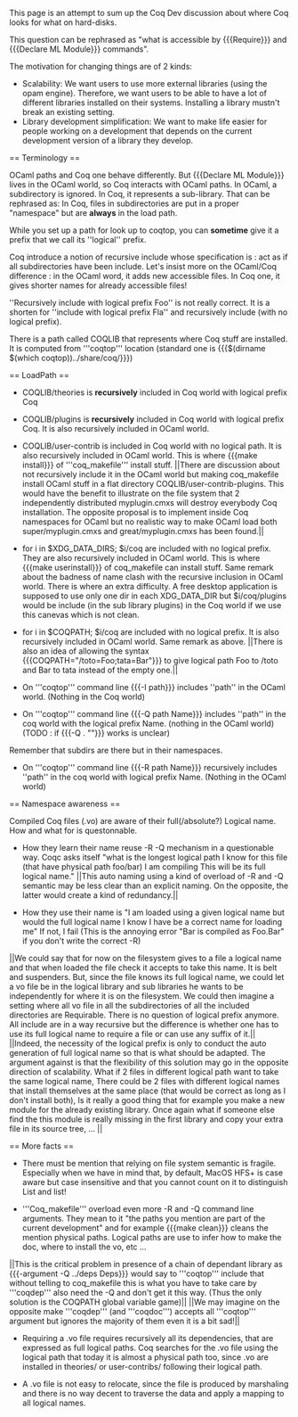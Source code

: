 This page is an attempt to sum up the Coq Dev discussion about where Coq looks for what on hard-disks.

This question can be rephrased as "what is accessible by {{{Require}}} and {{{Declare ML Module}}} commands".

The motivation for changing things are of 2 kinds:
 * Scalability: We want users to use more external libraries (using the opam engine). Therefore, we want users to be able to have a lot of different libraries installed on their systems. Installing a library mustn't break an existing setting.
 * Library development simplification: We want to make life easier for people working on a development that depends on the current development version of a library they develop.

== Terminology ==

OCaml paths and Coq one behave differently. But {{{Declare ML Module}}} lives in the OCaml world, so Coq interacts with OCaml paths.
In OCaml, a subdirectory is ignored. In Coq, it represents a sub-library. That can be rephrased as: In Coq, files in subdirectories are put in a proper "namespace" but are __always__ in the load path.

While you set up a path for look up to coqtop, you can __sometime__ give it a prefix that we call its ''logical'' prefix.

Coq introduce a notion of recursive include whose specification is : act as if all subdirectories have been include.
Let's insist more on the OCaml/Coq difference : in the OCaml word, it adds new accessible files. In Coq one, it gives shorter names for already accessible files!

''Recursively include with logical prefix Foo'' is not really correct. It is a shorten for ''include with logical prefix Fla'' and recursively include (with no logical prefix).

There is a path called COQLIB that represents where Coq stuff are installed. It is computed from '''coqtop''' location (standard one is {{{$(dirname $(which coqtop))../share/coq/}}})

== LoadPath ==

 * COQLIB/theories is __recursively__ included in Coq world with logical prefix Coq 
 * COQLIB/plugins is __recursively__ included in Coq world with logical prefix Coq. It is also recursively included in OCaml world.
 * COQLIB/user-contrib is included in Coq world with no logical path. It is also recursively included in OCaml world.
 This is where {{{make install}}} of '''coq_makefile''' install stuff.
 ||There are discussion about not recursively include it in the OCaml world but making coq_makefile install OCaml stuff in a flat directory COQLIB/user-contrib-plugins. This would have the benefit to illustrate on the file system that 2 independently distributed myplugin.cmxs will destroy everybody Coq installation. The opposite proposal is to implement inside Coq namespaces for OCaml but no realistic way to make OCaml load both super/myplugin.cmxs and great/myplugin.cmxs has been found.||

 * for i in $XDG_DATA_DIRS; $i/coq are included with no logical prefix. They are also recursively included in OCaml world.
 This is where {{{make userinstall}}} of coq_makefile can install stuff.
 Same remark about the badness of name clash with the recursive inclusion in OCaml world. There is where an extra difficulty. A free desktop application is supposed to use only one dir in each XDG_DATA_DIR but $i/coq/plugins would be include (in the sub library plugins) in the Coq world if we use this canevas which is not clean.

 * for i in $COQPATH; $i/coq are included with no logical prefix. It is also recursively included in OCaml world.
 Same remark as above.
 ||There is also an idea of allowing the syntax {{{COQPATH="/toto=Foo;tata=Bar"}}} to give logical path Foo to /toto and Bar to tata instead of the empty one.||

 * On '''coqtop''' command line {{{-I path}}} includes ''path'' in the OCaml world. (Nothing in the Coq world)

 * On '''coqtop''' command line {{{-Q path Name}}} includes ''path'' in the coq world with the logical prefix Name. (nothing in the OCaml world) (TODO : if {{{-Q . ""}}} works is unclear)

 Remember that subdirs are there but in their namespaces.

 * On '''coqtop''' command line {{{-R path Name}}} recursively includes ''path'' in the coq world with logical prefix Name. (Nothing in the OCaml world)

== Namespace awareness ==

Compiled Coq files (.vo) are aware of their full(/absolute?) Logical name. How and what for is questonnable.

 * How they learn their name reuse -R -Q mechanism in a questionable way. Coqc asks itself "what is the longest logical path I know for this file (that have physical path foo/bar) I am compiling This will be its full logical name."
 ||This auto naming using a kind of overload of -R and -Q semantic may be less clear than an explicit naming. On the opposite, the latter would create a kind of redundancy.||

 * How they use their name is "I am loaded using a given logical name but would the full logical name I know I have be a correct name for loading me" If not, I fail (This is the annoying error "Bar is compiled as Foo.Bar" if you don't write the correct -R)

 ||We could say that for now on the filesystem gives to a file a logical name and that when loaded the file check it accepts to take this name. It is belt and suspenders. But, since the file knows its full logical name, we could let a vo file be in the logical library and sub libraries he wants to be independently for where it is on the filesystem. We could then imagine a setting where all vo file in all the subdirectories of all the included directories are Requirable. There is no question of logical prefix anymore. All include are in a way recursive but the difference is whether one has to use its full logical name to require a file or can use any suffix of it.||
 ||Indeed, the necessity of the logical prefix is only to conduct the auto generation of full logical name so that is what should be adapted. The argument against is that the flexibility of this solution may go in the opposite direction of scalability. What if 2 files in different logical path want to take the same logical name, There could be 2 files with different logical names that install themselves at the same place (that would be correct as long as I don't install both), Is it really a good thing that for example you make a new module for the already existing library. Once again what if someone else find the this module is really missing in the first library and copy your extra file in its source tree, ... ||

== More facts ==
 * There must be mention that relying on file system semantic is fragile. Especially when we have in mind that, by default, MacOS HFS+ is case aware but case insensitive and that you cannot count on it to distinguish List and list!

 * '''Coq_makefile''' overload even more -R and -Q command line arguments. They mean to it "the paths you mention are part of the current development" and for example {{{make clean}}} cleans the mention physical paths. Logical paths are use to infer how to make the doc, where to install the vo, etc ...

 ||This is the critical problem in presence of a chain of dependant library as {{{-argument -Q ../deps Deps}}} would say to '''coqtop''' include that without telling to coq_makefile this is what you have to take care by '''coqdep''' also need the -Q and don't get it this way. (Thus the only solution is the COQPATH global variable game)||
 ||We may imagine on the opposite make '''coqdep''' (and '''coqdoc''') accepts all '''coqtop''' argument but ignores the majority of them even it is a bit sad!||

 * Requiring a .vo file requires recursively all its dependencies, that are expressed as full logical paths.  Coq searches for the .vo file using the logical
   path that today it is almost a physical path too, since .vo are installed in theories/ or user-contribs/ following their logical path. 

 * A .vo file is not easy to relocate, since the file is produced by marshaling and there is no way decent to traverse the data and apply a mapping to all 
   logical names.
